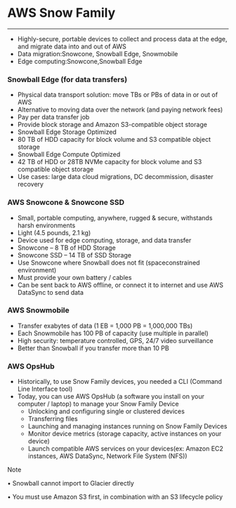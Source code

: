 # AWS Snow Family

---
* Highly-secure, portable devices to collect and process data at the edge, and migrate data into and out of AWS
* Data migration:Snowcone, Snowball Edge, Snowmobile
* Edge computing:Snowcone,Snowball Edge
### Snowball Edge (for data transfers)
* Physical data transport solution: move TBs or PBs of data in or out of AWS
* Alternative to moving data over the network (and paying network fees)
* Pay per data transfer job
* Provide block storage and Amazon S3-compatible object storage
* Snowball Edge Storage Optimized
* 80 TB of HDD capacity for block volume and S3 compatible object storage
* Snowball Edge Compute Optimized
* 42 TB of HDD or 28TB NVMe capacity for block volume and S3 compatible object storage
* Use cases: large data cloud migrations, DC decommission, disaster recovery
### AWS Snowcone & Snowcone SSD
* Small, portable computing, anywhere, rugged & secure, withstands harsh environments
* Light (4.5 pounds, 2.1 kg)
* Device used for edge computing, storage, and data transfer
* Snowcone – 8 TB of HDD Storage
* Snowcone SSD – 14 TB of SSD Storage
* Use Snowcone where Snowball does not fit (spaceconstrained environment)
* Must provide your own battery / cables
* Can be sent back to AWS offline, or connect it to internet and use AWS DataSync to send data
### AWS Snowmobile
* Transfer exabytes of data (1 EB = 1,000 PB = 1,000,000 TBs)
* Each Snowmobile has 100 PB of capacity (use multiple in parallel)
* High security: temperature controlled, GPS, 24/7 video surveillance
* Better than Snowball if you transfer more than 10 PB
### AWS OpsHub
* Historically, to use Snow Family devices, you needed a CLI (Command Line Interface tool)
* Today, you can use AWS OpsHub (a software you install on your computer / laptop) to manage your Snow Family Device
  * Unlocking and configuring single or clustered devices
  * Transferring files
  * Launching and managing instances running on Snow Family Devices
  * Monitor device metrics (storage capacity, active instances on your device)
  * Launch compatible AWS services on your devices(ex: Amazon EC2 instances, AWS DataSync, Network File System (NFS))
>[!NOTE]
>
> • Snowball cannot import to Glacier directly
>
> • You must use Amazon S3 first, in combination with an S3 lifecycle policy